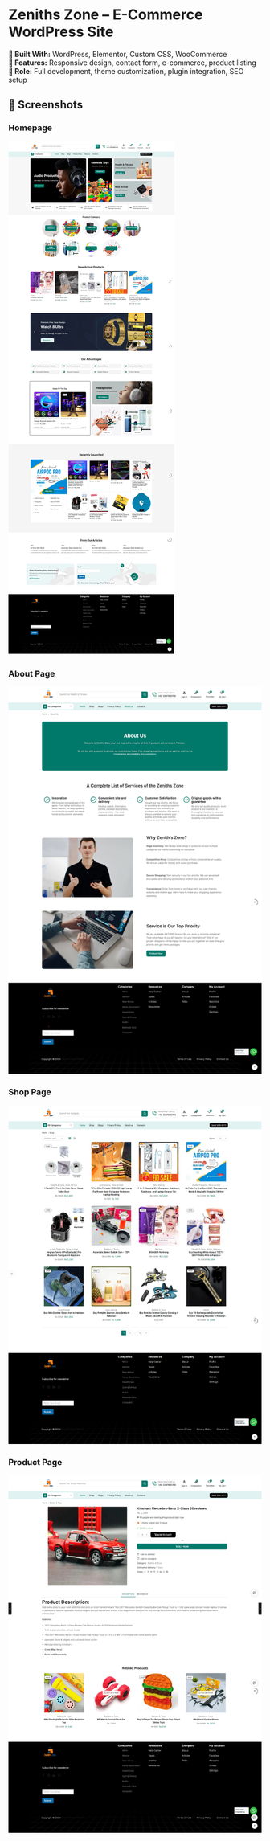 # Zeniths Zone – E-Commerce WordPress Site

**🧩 Built With:** WordPress, Elementor, Custom CSS, WooCommerce  
**📌 Features:** Responsive design, contact form, e-commerce, product listing  
**🎯 Role:** Full development, theme customization, plugin integration, SEO setup

## 📸 Screenshots

### Homepage
![Homepage](./screenshots/homepage.png)

### About Page
![About](./screenshots/about.png)

### Shop Page
![Shop](./screenshots/shop.png)

### Product Page
![Product](./screenshots/product.png)

